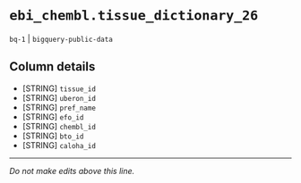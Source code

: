 # `ebi_chembl.tissue_dictionary_26`
`bq-1` | `bigquery-public-data`

## Column details
* [STRING]    `tissue_id`
* [STRING]    `uberon_id`
* [STRING]    `pref_name`
* [STRING]    `efo_id`
* [STRING]    `chembl_id`
* [STRING]    `bto_id`
* [STRING]    `caloha_id`

-------------------------------------------------------------------------------
*Do not make edits above this line.*
